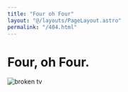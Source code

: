 ```yaml
---
title: "Four oh Four"
layout: "@/layouts/PageLayout.astro"
permalink: "/404.html"
---
```


# Four, oh Four.

![broken tv](/images/broken.gif)
